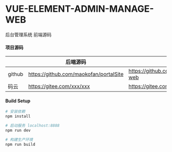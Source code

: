 # VUE-ELEMENT-ADMIN-MANAGE-WEB

后台管理系统 前端源码

#### 项目源码

|     |   后端源码  |   前端源码  |
|---  |--- | --- |
|  github   |   https://github.com/maokofan/portalSite   |  https://github.com/maokofan/portalSite_UI_vue/tree/master/manage-web   |
|  码云   |  https://gitee.com/xxx/xxx   |  https://gitee.com/xxx/xxx-web   |

#### Build Setup
``` bash
# 安装依赖
npm install

# 启动服务 localhost:8888
npm run dev

# 构建生产环境
npm run build
```

